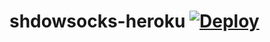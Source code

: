 # shdowsocks-heroku [![Deploy](https://www.herokucdn.com/deploy/button.png)](https://heroku.com/deploy)
